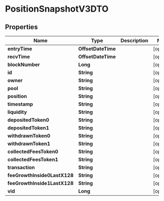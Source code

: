

# PositionSnapshotV3DTO


## Properties

Name | Type | Description | Notes
------------ | ------------- | ------------- | -------------
**entryTime** | **OffsetDateTime** |  |  [optional]
**recvTime** | **OffsetDateTime** |  |  [optional]
**blockNumber** | **Long** |  |  [optional]
**id** | **String** |  |  [optional]
**owner** | **String** |  |  [optional]
**pool** | **String** |  |  [optional]
**position** | **String** |  |  [optional]
**timestamp** | **String** |  |  [optional]
**liquidity** | **String** |  |  [optional]
**depositedToken0** | **String** |  |  [optional]
**depositedToken1** | **String** |  |  [optional]
**withdrawnToken0** | **String** |  |  [optional]
**withdrawnToken1** | **String** |  |  [optional]
**collectedFeesToken0** | **String** |  |  [optional]
**collectedFeesToken1** | **String** |  |  [optional]
**transaction** | **String** |  |  [optional]
**feeGrowthInside0LastX128** | **String** |  |  [optional]
**feeGrowthInside1LastX128** | **String** |  |  [optional]
**vid** | **Long** |  |  [optional]



